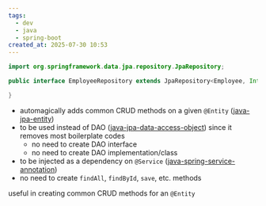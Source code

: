 ```yaml
---
tags:
  - dev
  - java
  - spring-boot
created_at: 2025-07-30 10:53
---
```

```java
import org.springframework.data.jpa.repository.JpaRepository;

public interface EmployeeRepository extends JpaRepository<Employee, Integer> {

}
```
- automagically adds common CRUD methods on a given `@Entity` ([java-jpa-entity](../java-jpa-entity.md))
- to be used instead of DAO ([java-jpa-data-access-object](../java-jpa-data-access-object.md)) since it removes most boilerplate codes
	- no need to create DAO interface
	- no need to create DAO implementation/class
- to be injected as a dependency on `@Service` ([java-spring-service-annotation](dev/java/spring/java-spring-service-annotation.md))
- no need to create `findAll`, `findById`, `save`, etc. methods

useful in creating common CRUD methods for an `@Entity`